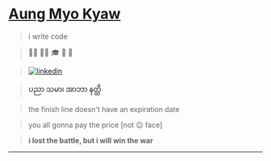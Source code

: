 # [Aung Myo Kyaw](https://www.aungmyokyaw.com)

> i write code

> 👨‍💻 🧘‍♂️ 🎓 🎉 🌼

> [![linkedin](https://img.shields.io/badge/LinkedIn-0077B5?style=for-the-badge&logo=linkedin&logoColor=white)](https://www.linkedin.com/in/aungmyokyaw/)

> **ပညာ သမာ၊ အာဘာ နတ္ထိ**

> the finish line doesn't have an expiration date

> you all gonna pay the price [not 😉 face]

> **i lost the battle, but i will win the war**

---
